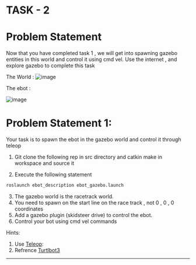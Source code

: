 # TASK - 2
# Problem Statement 
Now that you have completed task 1 , we will get into spawning gazebo entities in this world and control it using cmd vel.
Use the internet , and explore gazebo to complete this task


The World :
![image](https://user-images.githubusercontent.com/40001795/201526417-7f5b88ac-169e-44af-9d30-b0182904f454.png)

The ebot :

![image](https://user-images.githubusercontent.com/40001795/201526427-42e96412-af7f-4c46-920e-d6e6b8095fd5.png)



# Problem Statement 1:
Your task is to spawn the ebot in the gazebo world and control it through teleop


1. Git clone the following rep in src directory and catkin make in workspace and source it

2. Execute the following statement
```sh
roslaunch ebot_description ebot_gazebo.launch
```

3. The gazebo world is the racetrack world.
4. You need to spawn on the start line on the race track , not 0 , 0 , 0 coordinates 
4. Add a gazebo plugin (skidsteer drive) to control the ebot.
5. Control your bot using cmd vel commands 

Hints:
1. Use [Teleop](http://wiki.ros.org/teleop_twist_keyboard):
2. Refrence [Turtlbot3](https://emanual.robotis.com/docs/en/platform/turtlebot3/simulation/)


---


